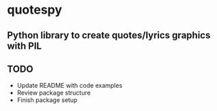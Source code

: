 # quotespy

## Python library to create quotes/lyrics graphics with PIL

## TODO
* Update README with code examples
* Review package structure
* Finish package setup

